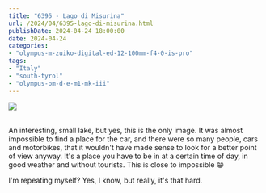 ```yaml
---
title: "6395 - Lago di Misurina"
url: /2024/04/6395-lago-di-misurina.html
publishDate: 2024-04-24 18:00:00
date: 2024-04-24
categories:
- "olympus-m-zuiko-digital-ed-12-100mm-f4-0-is-pro"
tags:
- "Italy"
- "south-tyrol"
- "olympus-om-d-e-m1-mk-iii"
---
```

<div class="container">
<div class="center"><a target="_blank" href="https://d25zfm9zpd7gm5.cloudfront.net/1200x1200/2020/20200904_110916-2_lr.jpg"><img class="webfeedsFeaturedVisual" src="https://d25zfm9zpd7gm5.cloudfront.net/0600x0600/2020/20200904_110916-2_lr.jpg" /></a></div>
</div>
<br />

An interesting, small lake, but yes, this is the only image.
It was almost impossible to find a place for the car, and
there were so many people, cars and motorbikes, that it
wouldn't have made sense to look for a better point of view
anyway. It's a place you have to be in at a certain time of
day, in good weather and without tourists. This is close to
impossible :grin:

I'm repeating myself? Yes, I know, but really, it's that hard. 
